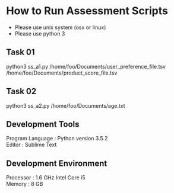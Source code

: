 # How to Run Assessment Scripts
- Please use unix system (osx or linux)
- Please use python 3 

## Task 01
python3 ss_a1.py /home/foo/Documents/user_preference_file.tsv /home/foo/Documents/product_score_file.tsv

## Task 02
python3 ss_a2.py /home/foo/Documents/age.txt

## Development Tools
Program Language : Python version 3.5.2 </br>
Editor : Sublime Text </br>

## Development Environment
Processor : 1.6 GHz Intel Core i5 </br>
Memory : 8 GB </br>